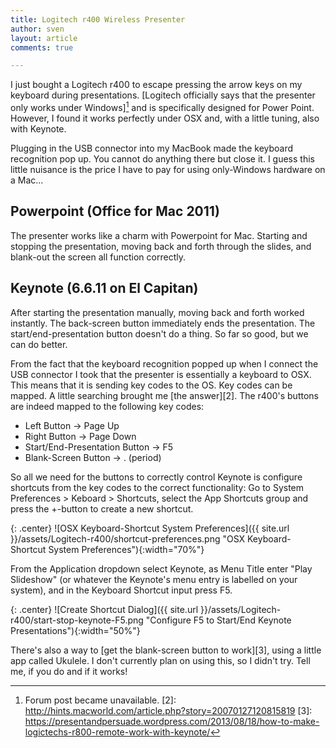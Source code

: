 ```yaml
---
title: Logitech r400 Wireless Presenter
author: sven
layout: article
comments: true

---
```


I just bought a Logitech r400 to escape pressing the arrow keys on my keyboard during presentations. [Logitech officially says that the presenter only works under Windows][^1] and is specifically designed for Power Point. However, I found it works perfectly under OSX and, with a little tuning, also with Keynote.

<!-- more -->

Plugging in the USB connector into my MacBook made the keyboard recognition pop up. You cannot do anything there but close it. I guess this little nuisance is the price I have to pay for using only-Windows hardware on a Mac...

## Powerpoint (Office for Mac 2011)

The presenter works like a charm with Powerpoint for Mac. Starting and stopping the presentation, moving back and forth through the slides, and blank-out the screen all function correctly.

## Keynote (6.6.11 on El Capitan)

After starting the presentation manually, moving back and forth worked instantly. The back-screen button immediately ends the presentation. The start/end-presentation button doesn't do a thing. So far so good, but we can do better.

From the fact that the keyboard recognition popped up when I connect the USB connector I took that the presenter is essentially a keyboard to OSX. This means that it is sending key codes to the OS. Key codes can be mapped. A little searching brought me [the answer][2]. The r400's buttons are indeed mapped to the following key codes:

* Left Button -> Page Up
* Right Button -> Page Down
* Start/End-Presentation Button -> F5
* Blank-Screen Button -> . (period)

So all we need for the buttons to correctly control Keynote is configure shortcuts from the key codes to the correct functionality: Go to System Preferences > Keboard > Shortcuts, select the App Shortcuts group and press the +-button to create a new shortcut.

{: .center}
![OSX Keyboard-Shortcut System Preferences]({{ site.url }}/assets/Logitech-r400/shortcut-preferences.png "OSX Keyboard-Shortcut System Preferences"){:width="70%"}

From the Application dropdown select Keynote, as Menu Title enter "Play Slideshow" (or whatever the Keynote's menu entry is labelled on your system), and in the Keyboard Shortcut input press F5.

{: .center}
![Create Shortcut Dialog]({{ site.url }}/assets/Logitech-r400/start-stop-keynote-F5.png "Configure F5 to Start/End Keynote Presentations"){:width="50%"}

There's also a way to [get the blank-screen button to work][3], using a little app called Ukulele. I don't currently plan on using this, so I didn't try. Tell me, if you do and if it works!

 [^1]: Forum post became unavailable.
 [2]: http://hints.macworld.com/article.php?story=20070127120815819
 [3]: https://presentandpersuade.wordpress.com/2013/08/18/how-to-make-logictechs-r800-remote-work-with-keynote/